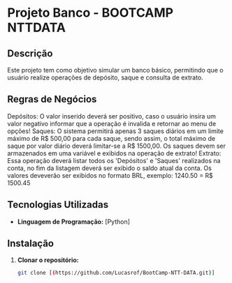 # Projeto Banco - BOOTCAMP NTTDATA

## Descrição
Este projeto tem como objetivo simular um banco básico, permitindo que o usuário realize operações de depósito, saque e consulta de extrato.

## Regras de Negócios
Depósitos: O valor inserido deverá ser positivo, caso o usuário insira um valor negativo informar que a operação é invalida e retornar ao menu de opções!
Saques: O sistema permitirá apenas 3 saques diários em um limite máximo de R$ 500,00 para cada saque, sendo assim, o total máximo de saque por valor diário deverá limitar-se a R$ 1500,00.
Os saques devem ser armazenados em uma variável e exibidos na operação de extrato!
Extrato: Essa operação deverá listar todos os 'Depósitos' e 'Saques' realizados na conta, no fim da listagem deverá ser exibido o saldo atual da conta. Os valores deveverão
ser exibidos no formato BRL, exemplo: 1240.50 = R$ 1500.45

## Tecnologias Utilizadas
* **Linguagem de Programação:** [Python]

## Instalação
1. **Clonar o repositório:**
   ```bash
   git clone [(https://github.com/Lucasrof/BootCamp-NTT-DATA.git)]
